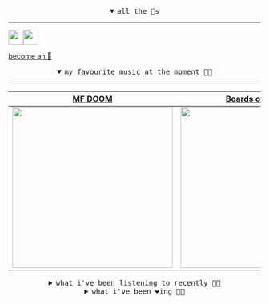 <details open>

<summary align="center"><samp>all the 🥚s</samp></summary>
<hr />

<a href="https://github.com/pvinis"><img src="https://avatars.githubusercontent.com/u/100233?s=90&v=4" width="30" height="30" /><a href="https://github.com/maxPugh"><img src="https://avatars.githubusercontent.com/u/46350013?s=90&u=52a601eaa2d272b35477d096fe782ebf0a8a1f68&v=4" width="30" height="30" />

<samp><a href="https://github.com/bitttttten/bitttttten/stargazers">become an 🥚</a></samp>

</details>

<details open>

<summary align="center"><samp>my favourite music at the moment 🎵🎶</samp></summary>
<hr />

<!-- toc -->

| [MF DOOM](https://open.spotify.com/artist/2pAWfrd7WFF3XhVt9GooDL)                                                                                                | [Boards of Canada](https://open.spotify.com/artist/2VAvhf61GgLYmC6C8anyX1)                                                                                       | [Four Tet](https://open.spotify.com/artist/7Eu1txygG6nJttLHbZdQOh)                                                                                               | [CZARFACE](https://open.spotify.com/artist/4John8fJ3LKqFho0pselVr)                                                                                               |
| ---------------------------------------------------------------------------------------------------------------------------------------------------------------- | ---------------------------------------------------------------------------------------------------------------------------------------------------------------- | ---------------------------------------------------------------------------------------------------------------------------------------------------------------- | ---------------------------------------------------------------------------------------------------------------------------------------------------------------- |
| [<img src="https://i.scdn.co/image/ab6761610000e5eb3e9a6caa41a80b9238a49784" width="320" height="auto">](https://open.spotify.com/artist/2pAWfrd7WFF3XhVt9GooDL) | [<img src="https://i.scdn.co/image/c0b33a8d211600d70dcda3077d6a582da34321b0" width="320" height="auto">](https://open.spotify.com/artist/2VAvhf61GgLYmC6C8anyX1) | [<img src="https://i.scdn.co/image/ab6761610000e5eb84e29d09b4917bec2700a0d7" width="320" height="auto">](https://open.spotify.com/artist/7Eu1txygG6nJttLHbZdQOh) | [<img src="https://i.scdn.co/image/ab6761610000e5eb6eb6199d9cfa297bfe590e3f" width="320" height="auto">](https://open.spotify.com/artist/4John8fJ3LKqFho0pselVr) |

<!-- tocstop -->

</details>

<details>

<summary align="center"><samp>what i've been listening to recently 🎵🎶</samp></summary>
<hr />

<!-- toc -->

| [Eine Kleine Hedmusik<br />Coldcut](https://open.spotify.com/track/3ViZpyzTm8JJ21Y7fSx2XK)                                                                      | [Beethoven 250<br />A Winged Victory for the Sull…](https://open.spotify.com/track/4F4XbR8oZKp4iNj1WAq11d)                                                      | [PS Exclusive<br />Life Without Buildings](https://open.spotify.com/track/4D0geK6VcQ7pmNG046WKbx)                                                               | [Alcyone<br />Eternell](https://open.spotify.com/track/6bLZxZREKjLc8ZHwitIplI)                                                                                  |
| --------------------------------------------------------------------------------------------------------------------------------------------------------------- | --------------------------------------------------------------------------------------------------------------------------------------------------------------- | --------------------------------------------------------------------------------------------------------------------------------------------------------------- | --------------------------------------------------------------------------------------------------------------------------------------------------------------- |
| [<img src="https://i.scdn.co/image/ab6761610000e5eb217198d000d16d08d9b76da4" width="320" height="auto">](https://open.spotify.com/track/3ViZpyzTm8JJ21Y7fSx2XK) | [<img src="https://i.scdn.co/image/ab6761610000e5ebadbbff88e360ce1e0990ce8c" width="320" height="auto">](https://open.spotify.com/track/4F4XbR8oZKp4iNj1WAq11d) | [<img src="https://i.scdn.co/image/ab67616d0000b273f557471eedfbd9a7ab55d75b" width="320" height="auto">](https://open.spotify.com/track/4D0geK6VcQ7pmNG046WKbx) | [<img src="https://i.scdn.co/image/ab6761610000e5eb07d98e4efc369ea955969249" width="320" height="auto">](https://open.spotify.com/track/6bLZxZREKjLc8ZHwitIplI) |

<!-- tocstop -->

</details>

<details>

<summary align="center"><samp>what i've been ❤️ing 🎵🎶</samp></summary>
<hr />

<!-- toc -->

| [The Leanover<br />Life Without Buildings](https://open.spotify.com/album/1c7eigkoEcDAKKhkajY3Br)                                                               | [The Peach Tree Next Door Grew…<br />Dylan Henner](https://open.spotify.com/album/3XFZEh0vqbAMncI4ewSzJU)                                                       | [In Another Life - Edit<br />Sandro Perri](https://open.spotify.com/album/3rzgaHMGq9g1JWUNqwM5O9)                                                               | [So That The City Can Begin To…<br />A Winged Victory for the Sull…](https://open.spotify.com/album/5jZGc1A6FrsN8qssSxxTce)                                     |
| --------------------------------------------------------------------------------------------------------------------------------------------------------------- | --------------------------------------------------------------------------------------------------------------------------------------------------------------- | --------------------------------------------------------------------------------------------------------------------------------------------------------------- | --------------------------------------------------------------------------------------------------------------------------------------------------------------- |
| [<img src="https://i.scdn.co/image/ab67616d0000b273f557471eedfbd9a7ab55d75b" width="320" height="auto">](https://open.spotify.com/album/1c7eigkoEcDAKKhkajY3Br) | [<img src="https://i.scdn.co/image/ab67616d0000b273effec04f10da68d6b0c6f91c" width="320" height="auto">](https://open.spotify.com/album/3XFZEh0vqbAMncI4ewSzJU) | [<img src="https://i.scdn.co/image/ab67616d0000b27313b9016708f8c19e2c1934d4" width="320" height="auto">](https://open.spotify.com/album/3rzgaHMGq9g1JWUNqwM5O9) | [<img src="https://i.scdn.co/image/ab67616d0000b2730625598e0df8c1831ffbc3d8" width="320" height="auto">](https://open.spotify.com/album/5jZGc1A6FrsN8qssSxxTce) |

<!-- tocstop -->

</details>
